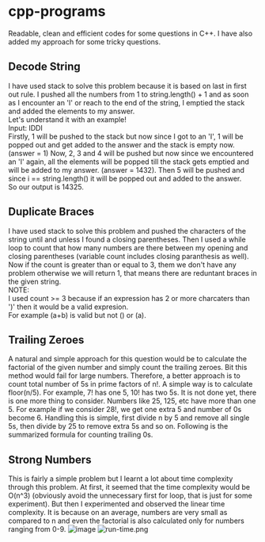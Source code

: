 # cpp-programs
Readable, clean and efficient codes for some questions in C++.
I have also added my approach for some tricky questions.

## Decode String
I have used stack to solve this problem because it is based on last in first out rule. I pushed all the numbers from 1 to string.length() + 1 and as soon as I encounter an 'I' or reach to the end of the string, I emptied the stack and added the elements to my answer.<br> 
Let's understand it with an example!<br>
Input: IDDI<br>
Firstly, 1 will be pushed to the stack but now since I got to an 'I', 1 will be popped out and get added to the answer and the stack is empty now.(answer = 1)
Now, 2, 3 and 4 will be pushed but now since we encountered an 'I' again, all the elements will be popped till the stack gets emptied and will be added to my answer. (answer = 1432). Then 5 will be pushed and since i == string.length() it will be popped out and added to the answer.<br>
So our output is 14325.

## Duplicate Braces
I have used stack to solve this problem and pushed the characters of the string until and unless I found a closing parentheses. Then I used a while loop to count that how many numbers are there between my opening and closing parentheses (variable count includes closing paranthesis as well). Now if the count is greater than or equal to 3, them we don't have any problem otherwise we will return 1, that means there are reduntant braces in the given string.<br>
NOTE:<br> 
I used count >= 3 because if an expression has 2 or more charcaters than ')' then it would be a valid expresion.<br>
For example (a+b) is valid but not () or (a).

## Trailing Zeroes
A natural and simple approach for this question would be to calculate the factorial of the given number and simply count the trailing zeroes. Bit this method would fail for large numbers. Therefore, a better approach is to  count total number of 5s in prime factors of n!. A simple way is to calculate floor(n/5). For example, 7! has one 5, 10! has two 5s. It is not done yet, there is one more thing to consider. Numbers like 25, 125, etc have more than one 5. For example if we consider 28!, we get one extra 5 and number of 0s become 6. Handling this is simple, first divide n by 5 and remove all single 5s, then divide by 25 to remove extra 5s and so on. Following is the summarized formula for counting trailing 0s.
## Strong Numbers
This is fairly a simple problem but I learnt a lot about time complexity through this problem. At first, it seemed that the time complexity would be O(n^3) (obviously avoid the unnecessary first for loop, that is just for some experiment). But then I experimented and observed the linear time complexity. It is because on an average, numbers are very small
as compared to n and even the factorial is also calculated only for numbers ranging from 0-9. 
![image](/Desktop/images/run-time.png)
![run-time.png](:/d284d66158af466eb433476324ccc81f)

